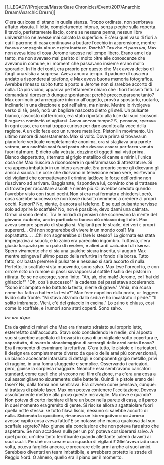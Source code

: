 [[_LEGACY/(Projects)/MasterBase Chronicles/Event/2017/Anarchic Dream/Anarchic Dream]]

C'era qualcosa di strano in quella stanza. Troppo ordinata, non sembrava affatto vissuta. Il letto, completamente intonso, senza pieghe sulla coperta. Il tavolo, perfettamente liscio, come se nessuna penna, nessun libro universitario ne avesse mai calcato la superficie. E c'era quel vaso di fiori a cui il padrone di casa continuava a buttare l'occhio in apprensione, mentre faceva compagnia al suo ospite inatteso. Perchè? Ora che ci pensava, Max non aveva idea di cosa Jerome facesse nel tempo libero. Erano amici da tanto, ma non avevano mai parlato di molto oltre alle conoscenze che avevano in comune, e i momenti che passavano insieme erano molto sporadici. In fin dei conti, era proprio per questo che Max aveva deciso di fargli una visita a sorpresa.
Aveva ancora tempo. Il padrone di casa era andato a rispondere al telefono, e Max aveva buona memoria fotografica. Avrebbe rimesso subito tutto a posto e Jerome non si sarebbe accorto di nulla.
Da più vicino, appariva perfettamente chiaro che i fiori fossero finti. La domanda si ripresentò dunque spontanea: perchè preoccuparsene tanto?
Max cominciò ad armeggiare intorno all'oggetto, provò a spostarlo, ruotarlo, inclinarlo in una direzione e poi nell'altra, ma niente.
Mentre lo rivolgeva verso di sè, però, notò un bagliore nascosto dietro gli steli. Un pulsante bianco, nascosto dal terriccio, era stato riportato alla luce dai suoi scossoni.
Il ragazzo cominciò ad agitarsi. Aveva ancora tempo? Sì, pensava, sperava. In ogni caso, era ormai troppo curioso per dare ascolto alla voce della ragione.
A un clic fece eco un rumore metallico. Pistoni in movimento. Un ultimo rumore di assestamento.
Max si voltò. Dove prima si trovava un pianoforte verticale completamente anonimo, ora si stagliava una parete vetrata, uno scaffale così fuori posto che doveva essere per forza venuto fuori dal muro.
E dietro alla vetrata, dozzine di oggetti mai visti prima. Bianco dappertutto, alternato al grigio metallico di canne e mirini, l'unica cosa che Max riusciva a riconoscere in quell'ammasso di attrezzature. Si era appena imbattuto in un intero arsenale.
Era proprio come gli dicevano gli amici a scuola. Le cose che dicevano in televisione erano vere, esistevano dei vigilanti che combattevano il crimine laddove le forze dell'ordine non riuscivano ad arrivare. Baggianate, rispondeva lui, convinto che si trattasse di trovate per raccattare ascolti e niente più. Ci avrebbe creduto quando l'avrebbe visto con i suoi occhi. Non si era mai fermato a chiedersi, però, cosa sarebbe successo se non fosse riuscito nemmeno a credere ai propri occhi.
Rumori? No, niente, è ancora al telefono. E se quel pulsante servisse solo ad aprire lo scaffale? No, non è possibile, devo darmi una calmata. Ormai ci sono dentro.
Tra le miriadi di pensieri che scorrevano la mente del giovane studente, uno in particolare faceva più chiasso degli altri. Max aveva sempre sperato di sbagliarsi. Vigilanti per le strade, dei veri e propri supereroi... Chi non sognerebbe di vivere in un mondo così? Ma soprattutto...
...Chi non sognerebbe di fare lo stesso?
La giornata era stata impegnativa a scuola, e lo zaino era parecchio ingombro. Tuttavia, c'era giusto lo spazio per un paio di revolver, e altrettanti caricatori di riserva.
Spero vivamente che ci sia una qualche sicura inserita, si augurò Max mentre spingeva l'ultimo pezzo della refurtiva in fondo alla borsa.
Tutto fatto, ora basta premere il pulsante e nessuno si sarà accorto di nulla.
Perfetto, lo scaffale si sta muovendo, sono salvo.
Max tese l'orecchio, e con orrore notò un rumore di passi sovrapporsi al sottile fischio dei pistoni in ritirata. Se se ne accorge, sono finito.
"Ah, ah, che male! Jerome, ce l'hai del ghiaccio?"
"Oh, cos'è successo?" la cadenza dei passi stava accelerando.
"Sono inciampato e ho battuto la testa, niente di grave."
"Ahia, ma scusa come hai fatto a battere la testa?"
Max fece capolino dalla porta, un leggero livido sulla fronte.
"Mi stavo alzando dalla sedia e ho incastrato il piede."
"Il solito imbranato. Vieni, c'è del ghiaccio in cucina."
Lo zaino è chiuso, così come lo scaffale, e i rumori sono stati coperti. Sono salvo.


_tre ore dopo_


Era da quindici minuti che Max era rimasto sdraiato sul proprio letto, esterrefatto dall'accaduto.
Stava solo concludendo le medie, chi al posto suo si sarebbe aspettato di trovarsi in casa di un vigilante sotto copertura e, soprattutto, di avere la sfacciataggine di sottrargli delle armi sotto il naso?
Era il momento di esaminare la refurtiva. C'era tutto, le pistole e i caricatori. Il design era completamente diverso da quello delle armi più convenzionali, un bianco accecante intarsiato di dettagli e componenti grigio metallo, privi di ruggine, in una forma sfuggente e semplice.
Osservando i caricatori, però, giunse la sorpresa maggiore. Neanche essi sembravano caricatori standard, come quelli che si vedono nei film d'azione, ma c'era una cosa a cui assomigliavano sicuramente: delle batterie. Quindi le pistole erano dei taser? No, dalla forma non sembrava. Era davvero come pensava, dunque: si trattava di pistole laser.
Max non poteva contenere l'eccitazione. Doveva assolutamente mettere alla prova queste meraviglie. Ma dove e quando? Non poteva di certo rischiare di fare un buco nella parete di casa, e il parco in quel momento era gremito di gente. Si risolse allora a sgattaiolare fuori quella notte stessa: se tutto filava liscio, nessuno si sarebbe accorto di nulla.
Sistemata la questione, rimaneva un interrogativo: e se Jerome avesse capito cosa aveva fatto? E se notasse che manca qualcosa dal suo scaffale segreto?
Max giunse alla conclusione che non poteva fare altro che aspettare. Se non accadeva nulla per un po', poteva considerarsi salvo. A quel punto, un'idea tanto terrificante quando allettante balenò davanti ai suoi occhi.
Perchè non creare una squadra di vigilanti?
Gliel'aveva fatta una volta, poteva fargliela ancora, e procurare delle armi anche ai suoi amici. Sarebbero diventati un team imbattibile, e avrebbero protetto le strade di Reggio Nord.
O almeno, quello era il piano per il momento.
